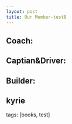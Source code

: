 ```yaml
---
layout: post
title: Our Member-test8
---
```


Coach: 
---


Captian&Driver:
---

Builder:
---
kyrie
---


tags: [books, test]

